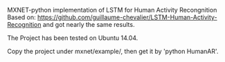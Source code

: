 MXNET-python implementation of LSTM for Human Activity Recongnition
Based on: https://github.com/guillaume-chevalier/LSTM-Human-Activity-Recognition
and got nearly the same results.

The Project has been tested on Ubuntu 14.04.

Copy the project under mxnet/example/, then get it by 'python HumanAR'.
